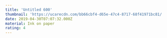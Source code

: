 ```yaml
---
title: 'Untitled 600'
thumbnail: 'https://ucarecdn.com/bb66cbf4-d65e-47c4-8717-68f41971bc81/'
date: 2019-04-30T07:07:32.000Z
material: Ink on paper
rating: 4
---
```

